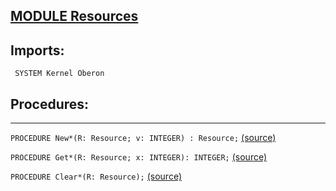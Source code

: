 
## [MODULE Resources](https://github.com/io-core/Mod/blob/main/Resources.Mod)

## Imports:
` SYSTEM Kernel Oberon`

## Procedures:
---

`PROCEDURE New*(R: Resource; v: INTEGER) : Resource;` [(source)](https://github.com/io-core/Mod/blob/main/Resources.Mod#L11)


`PROCEDURE Get*(R: Resource; x: INTEGER): INTEGER;` [(source)](https://github.com/io-core/Mod/blob/main/Resources.Mod#L21)


`PROCEDURE Clear*(R: Resource);` [(source)](https://github.com/io-core/Mod/blob/main/Resources.Mod#L32)

